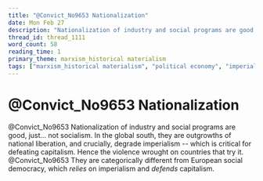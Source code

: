```yaml
---
title: "@Convict_No9653 Nationalization"
date: Mon Feb 27
description: "Nationalization of industry and social programs are good, just... not socialism."
thread_id: thread_1111
word_count: 58
reading_time: 1
primary_theme: marxism_historical materialism
tags: ["marxism_historical materialism", "political economy", "imperialism_colonialism"]
---
```


# @Convict_No9653 Nationalization

@Convict_No9653 Nationalization of industry and social programs are good, just... not socialism. In the global south, they are outgrowths of national liberation, and crucially, degrade imperialism -- which is critical for defeating capitalism. Hence the violence wrought on countries that try it. @Convict_No9653 They are categorically different from European social democracy, which *relies* on imperialism and *defends* capitalism.